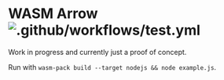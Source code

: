 # WASM Arrow ![.github/workflows/test.yml](https://github.com/domoritz/arrow-wasm/workflows/.github/workflows/test.yml/badge.svg)

Work in progress and currently just a proof of concept. 

Run with `wasm-pack build --target nodejs && node example.js`.
